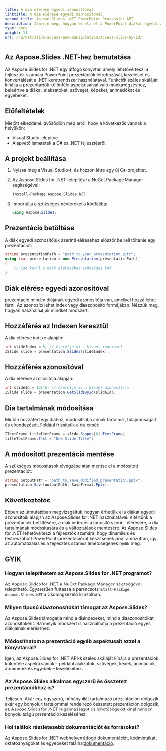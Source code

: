 ```yaml
---
title: A dia elérése egyedi azonosítóval
linktitle: A dia elérése egyedi azonosítóval
second_title: Aspose.Slides .NET PowerPoint Processing API
description: Ismerje meg, hogyan érheti el a PowerPoint diákat egyedi azonosítók segítségével az Aspose.Slides for .NET segítségével. Ez a részletes útmutató bemutatja a prezentációk betöltését, a diák index vagy azonosító alapján történő elérését, a tartalom módosítását és a módosítások mentését.
type: docs
weight: 11
url: /hu/net/slide-access-and-manipulation/access-slide-by-id/
---
```


## Az Aspose.Slides .NET-hez bemutatása

Az Aspose.Slides for .NET egy átfogó könyvtár, amely lehetővé teszi a fejlesztők számára PowerPoint prezentációk létrehozását, kezelését és konvertálását a .NET keretrendszer használatával. Funkciók széles skáláját kínálja a prezentációk különféle aspektusaival való munkavégzéshez, beleértve a diákat, alakzatokat, szöveget, képeket, animációkat és egyebeket.

## Előfeltételek

Mielőtt elkezdené, győződjön meg arról, hogy a következők vannak a helyükön:

- Visual Studio telepítve.
- Alapvető ismeretek a C# és .NET fejlesztésről.

## A projekt beállítása

1. Nyissa meg a Visual Studio-t, és hozzon létre egy új C#-projektet.

2. Az Aspose.Slides for .NET telepítése a NuGet Package Manager segítségével:

   ```bash
   Install-Package Aspose.Slides.NET
   ```

3. Importálja a szükséges névtereket a kódfájlba:

   ```csharp
   using Aspose.Slides;
   ```

## Prezentáció betöltése

A diák egyedi azonosítójuk szerinti eléréséhez először be kell töltenie egy prezentációt:

```csharp
string presentationPath = "path_to_your_presentation.pptx";
using (var presentation = new Presentation(presentationPath))
{
    // Ide kerül a diák eléréséhez szükséges kód
}
```

## Diák elérése egyedi azonosítóval

prezentáció minden diájának egyedi azonosítója van, amellyel hozzá lehet férni. Az azonosító lehet index vagy diaazonosító formájában. Nézzük meg, hogyan használhatjuk mindkét módszert:

## Hozzáférés az Indexen keresztül

A dia elérése indexe alapján:

```csharp
int slideIndex = 0; // Cserélje ki a kívánt indexszel
ISlide slide = presentation.Slides[slideIndex];
```

## Hozzáférés azonosítóval

A dia elérése azonosítója alapján:

```csharp
int slideId = 12345; // Cserélje ki a kívánt azonosítóra
ISlide slide = presentation.GetSlideById(slideId);
```

## Dia tartalmának módosítása

Miután hozzáfért egy diához, módosíthatja annak tartalmát, tulajdonságait és elrendezését. Például frissítsük a dia címét:

```csharp
ITextFrame titleTextFrame = slide.Shapes[0].TextFrame;
titleTextFrame.Text = "New Slide Title";
```

## A módosított prezentáció mentése

A szükséges módosítások elvégzése után mentse el a módosított prezentációt:

```csharp
string outputPath = "path_to_save_modified_presentation.pptx";
presentation.Save(outputPath, SaveFormat.Pptx);
```

## Következtetés

Ebben az útmutatóban megvizsgáltuk, hogyan érhetjük el a diákat egyedi azonosítóik alapján az Aspose.Slides for .NET használatával. Kitértünk a prezentációk betöltésére, a diák index és azonosító szerinti elérésére, a dia tartalmának módosítására és a változtatások mentésére. Az Aspose.Slides for .NET lehetővé teszi a fejlesztők számára, hogy dinamikus és testreszabott PowerPoint-prezentációkat készítsenek programozottan, így az automatizálás és a fejlesztés számos lehetőségének nyílik meg.

## GYIK

### Hogyan telepíthetem az Aspose.Slides for .NET programot?

 Az Aspose.Slides for .NET a NuGet Package Manager segítségével telepíthető. Egyszerűen futtassa a parancsot`Install-Package Aspose.Slides.NET` a Csomagkezelő konzolban.

### Milyen típusú diaazonosítókat támogat az Aspose.Slides?

Az Aspose.Slides támogatja mind a diaindexeket, mind a diaazonosítókat azonosítóként. Bármelyik módszert is használhatja a prezentáció egyes diákjainak eléréséhez.

### Módosíthatom a prezentáció egyéb aspektusait ezzel a könyvtárral?

Igen, az Aspose.Slides for .NET API-k széles skáláját kínálja a prezentációk különféle aspektusainak – például alakzatok, szövegek, képek, animációk, átmenetek és egyebek – kezeléséhez.

### Az Aspose.Slides alkalmas egyszerű és összetett prezentációkhoz is?

Teljesen. Akár egy egyszerű, néhány diát tartalmazó prezentáción dolgozik, akár egy bonyolult tartalommal rendelkező összetett prezentáción dolgozik, az Aspose.Slides for .NET rugalmasságot és lehetőségeket kínál minden bonyolultságú prezentáció kezeléséhez.

### Hol találok részletesebb dokumentációt és forrásokat?

 Az Aspose.Slides for .NET webhelyen átfogó dokumentációt, kódmintákat, oktatóanyagokat és egyebeket találhat[dokumentáció](https://reference.aspose.com/slides/net/).